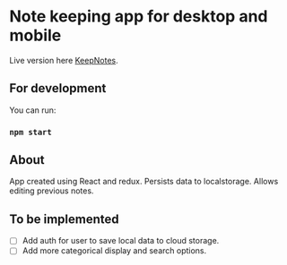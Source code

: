# Note keeping app for desktop and mobile

Live version here [KeepNotes](https://keepnotes-5542b.web.app/).

## For development

You can run:

### `npm start`


## About

App created using React and redux. Persists data to localstorage. Allows editing previous notes.

## To be implemented
- [ ] Add auth for user to save local data to cloud storage.
- [ ] Add more categorical display and search options.